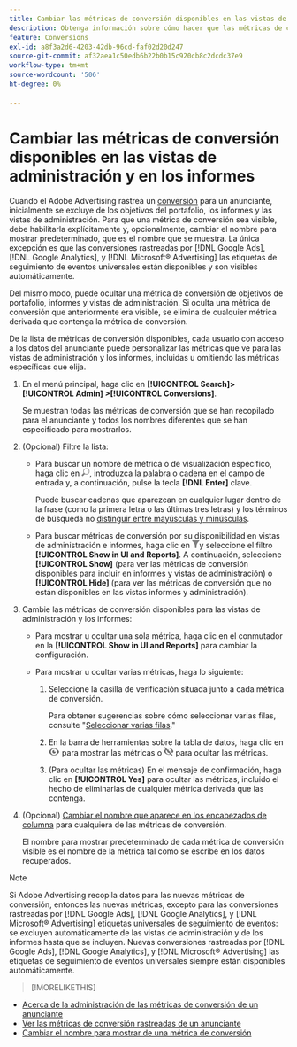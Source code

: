 ```yaml
---
title: Cambiar las métricas de conversión disponibles en las vistas de administración y en los informes
description: Obtenga información sobre cómo hacer que las métricas de conversión estén disponibles en sus vistas de administración e informes.
feature: Conversions
exl-id: a8f3a2d6-4203-42db-96cd-faf02d20d247
source-git-commit: af32aea1c50edb6b22b0b15c920cb8c2dcdc37e9
workflow-type: tm+mt
source-wordcount: '506'
ht-degree: 0%

---
```


# Cambiar las métricas de conversión disponibles en las vistas de administración y en los informes

Cuando el Adobe Advertising rastrea un [conversión](/help/search-social-commerce/glossary.md#c-d) para un anunciante, inicialmente se excluye de los objetivos del portafolio, los informes y las vistas de administración. Para que una métrica de conversión sea visible, debe habilitarla explícitamente y, opcionalmente, cambiar el nombre para mostrar predeterminado, que es el nombre que se muestra. La única excepción es que las conversiones rastreadas por [!DNL Google Ads], [!DNL Google Analytics], y [!DNL Microsoft® Advertising] las etiquetas de seguimiento de eventos universales están disponibles y son visibles automáticamente.

Del mismo modo, puede ocultar una métrica de conversión de objetivos de portafolio, informes y vistas de administración. Si oculta una métrica de conversión que anteriormente era visible, se elimina de cualquier métrica derivada que contenga la métrica de conversión.

De la lista de métricas de conversión disponibles, cada usuario con acceso a los datos del anunciante puede personalizar las métricas que ve para las vistas de administración y los informes, incluidas u omitiendo las métricas específicas que elija.

1. En el menú principal, haga clic en **[!UICONTROL Search]> [!UICONTROL Admin] >[!UICONTROL Conversions]**.

   Se muestran todas las métricas de conversión que se han recopilado para el anunciante y todos los nombres diferentes que se han especificado para mostrarlos.

1. (Opcional) Filtre la lista:

   * Para buscar un nombre de métrica o de visualización específico, haga clic en ![Buscar](/help/search-social-commerce/assets/search.png "Buscar"), introduzca la palabra o cadena en el campo de entrada y, a continuación, pulse la tecla **[!DNL Enter]** clave.

     Puede buscar cadenas que aparezcan en cualquier lugar dentro de la frase (como la primera letra o las últimas tres letras) y los términos de búsqueda no [distinguir entre mayúsculas y minúsculas](/help/search-social-commerce/glossary.md#c-d).

   * Para buscar métricas de conversión por su disponibilidad en vistas de administración e informes, haga clic en ![Filtrar](/help/search-social-commerce/assets/filter.png "Filtrar")y seleccione el filtro **[!UICONTROL Show in UI and Reports]**. A continuación, seleccione **[!UICONTROL Show]** (para ver las métricas de conversión disponibles para incluir en informes y vistas de administración) o **[!UICONTROL Hide]** (para ver las métricas de conversión que no están disponibles en las vistas informes y administración).

1. Cambie las métricas de conversión disponibles para las vistas de administración y los informes:

   * Para mostrar u ocultar una sola métrica, haga clic en el conmutador en la **[!UICONTROL Show in UI and Reports]** para cambiar la configuración.

   * Para mostrar u ocultar varias métricas, haga lo siguiente:

      1. Seleccione la casilla de verificación situada junto a cada métrica de conversión.

         Para obtener sugerencias sobre cómo seleccionar varias filas, consulte &quot;[Seleccionar varias filas](/help/search-social-commerce/common-tasks/navigation-editing-selection/multiple-rows-select.md).&quot;

      1. En la barra de herramientas sobre la tabla de datos, haga clic en ![Mostrar](/help/search-social-commerce/assets/show.png "Mostrar") para mostrar las métricas o ![Hide](/help/search-social-commerce/assets/hide.png "Hide") para ocultar las métricas.

      1. (Para ocultar las métricas) En el mensaje de confirmación, haga clic en **[!UICONTROL Yes]** para ocultar las métricas, incluido el hecho de eliminarlas de cualquier métrica derivada que las contenga.

1. (Opcional) [Cambiar el nombre que aparece en los encabezados de columna](conversion-metric-edit-display-name.md) para cualquiera de las métricas de conversión.

   El nombre para mostrar predeterminado de cada métrica de conversión visible es el nombre de la métrica tal como se escribe en los datos recuperados.

>[!NOTE]
>
>Si Adobe Advertising recopila datos para las nuevas métricas de conversión, entonces las nuevas métricas, excepto para las conversiones rastreadas por [!DNL Google Ads], [!DNL Google Analytics], y [!DNL Microsoft® Advertising] etiquetas universales de seguimiento de eventos: se excluyen automáticamente de las vistas de administración y de los informes hasta que se incluyen. Nuevas conversiones rastreadas por [!DNL Google Ads], [!DNL Google Analytics], y [!DNL Microsoft® Advertising] las etiquetas de seguimiento de eventos universales siempre están disponibles automáticamente.

>[!MORELIKETHIS]
>
* [Acerca de la administración de las métricas de conversión de un anunciante](conversion-metric-about.md)
* [Ver las métricas de conversión rastreadas de un anunciante](conversion-metric-view-tracked.md)
* [Cambiar el nombre para mostrar de una métrica de conversión](conversion-metric-edit-display-name.md)
